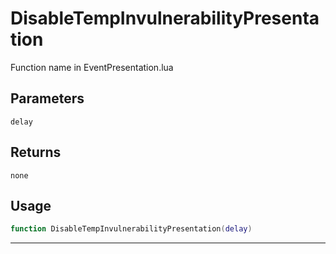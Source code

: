 # DisableTempInvulnerabilityPresentation
Function name in EventPresentation.lua
## Parameters
`delay`
## Returns
`none`
## Usage
```lua
function DisableTempInvulnerabilityPresentation(delay)
```
---
